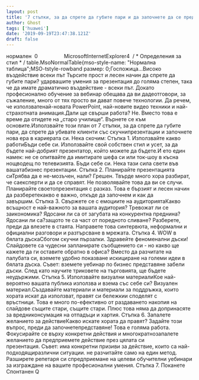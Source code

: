 ```yaml
---
layout: post
title: '7 стъпки, за да спрете да губите пари и да започнете да се представяте като професионалист'
author: Ghost
tags: ['huawei']
date: '2019-09-19T23:47:38.121Z'
draft: false
---
```


нормален  0                  MicrosoftInternetExplorer4  / * Определения за стил * / table.MsoNormalTable{mso-style-name: "Нормална таблица";MSO-tstyle-rowband размер: 0;Госпожица...Високо въздействие всеки път Търсите прост и лесен начин да спрете да губите пари? ударвашите умения за презентация до голяма степен, така че да имате драматично въздействие - всеки път. Докато професионално обучение за вебинар обещава да ви дадеотговори, за съжаление, много от тях просто ви дават повече технологии. Да речем, че използватенай-новата PowerPoint, най-новите видео техники и най-страхотната анимация.Дали ще свърши работа? Не. Вместо това е време да отидете на „старо училище“. Върнете се към основите.Използвайте този план от 7 стъпки, за да спрете да губите пари, да спрете да убивате клиенти със скучнипрезентации и започнете нова ера в кариерата си. Нека скочим: Стъпка 1. Използвайте какво работиБъди себе си. Използвайте свой собствен стил и усет, за да бъдете най-добрият презентатор, който можете да бъдете.И ето един намек: не се опитвайте да имитирате шефа си или ток-шоу в късна нощводещ по телевизията. Бъди себе си. Нека тази сила свети във вашатабизнес презентации. Стъпка 2. Планирайте презентацията сиТрябва да е не-мозъчен, нали? Грешен. Твърде много хора разбират, че саексперти и да се справят. Не позволявайте това да ви се случи. Планирайте своетопрезентация с разказ. Това е бързият и лесен начин да разберетекакво е важно, откъде да започнем и как да завършим. Стъпка 3. Свържете се с емоциите на аудиториятаКакво всъщност е най-важното за вашата аудитория? Тревожат ли се заикономика? Ядосани ли са от загубата на конкурентна преднина? Ядосани ли са?защото те са част от поредното сливане? Разберете, преди да влезете в стаята. Направете това синтервюта, неформални и официални разговори и разтърсване в мрежата. Стъпка 4. WOW в бялата дъскаСбогом скучни пързалки. Здравейте феноменални дъски! Слайдовете са чудесни запланирате съобщението си - но какво ще кажете да ги оставите обратно в офиса? Вместо да разчитате на палубата си, вземете удобно показване искициране на големи идеи в бялата дъска. Съвет: вземете уебинар по бизнес представяне забели дъски. След като научите триковете на търговията, ще бъдете неудържими. Стъпка 5. Използвайте визуални материалиКое най-вероятно вашата публика използва и взема със себе си? Визуален материал.Създавайте материали и материали за поддръжка, които хората искат да използват, правят си бележкии споделят с връстници. Това е много по-ефективно от раздаването накопия на слайдове същите стари, същите стари. Плюс това няма да допринасяте за вредниконсумация на отпадъци и хартия. Стъпка 6. Запалете желанието за действиеКакво искате хората да правят? Задайте този въпрос, преди да започнетепредставяне! Това е голяма работа. Фокусирайте се върху конкретни действия и многократнозапалете желанието да предприемете действие през цялата си презентация. Съвет: има конкретни призиви за действие, които са най-подходящиразлични ситуации. не разчитайте само на един метод. Разширете репетаря си спредприемане на целеви обучителни уебинари за изграждане на вашите професионални умения. Стъпка 7. Поканете Спонтанен Q
